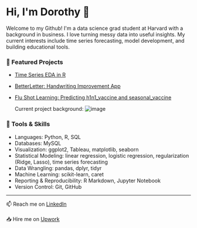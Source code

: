 # Hi, I'm Dorothy 👋

Welcome to my Github! I'm a data science grad student at Harvard with a background in business. I love turning messy data into useful insights. My current interests include time series forecasting, model development, and building educational tools.

### 📌 Featured Projects
- [Time Series EDA in R](https://github.com/change-hi/change-hi.github.io)
- [BetterLetter: Handwriting Improvement App](https://github.com/dorothyavo/betterletterapp)
- [Flu Shot Learning: Predicting h1n1_vaccine and seasonal_vaccine](https://github.com/dorothyavo/Predicting-H1N1-and-Seasonal-Flu-Vaccines-)
  
  Current project background:
  ![image](https://github.com/user-attachments/assets/3f3ff60b-730f-4a41-ab86-6d02239be0ff)

### 🧰 Tools & Skills
- Languages: Python, R, SQL
- Databases: MySQL
- Visualization: ggplot2, Tableau, matplotlib, seaborn
- Statistical Modeling: linear regression, logistic regression, regularization (Ridge, Lasso), time series forecasting
- Data Wrangling: pandas, dplyr, tidyr
- Machine Learning: scikit-learn, caret
- Reporting & Reproducibility: R Markdown, Jupyter Notebook
- Version Control: Git, GitHub

---

📫 Reach me on [LinkedIn](https://www.linkedin.com/in/dorothy-vo-7005aa344/)<br><br>
📥 Hire me on [Upwork](https://www.upwork.com/freelancers/~01223bd55335eb0d51?mp_source=share)
